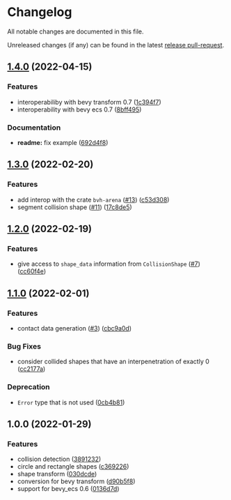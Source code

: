 # Changelog

All notable changes are documented in this file.

Unreleased changes (if any) can be found in the latest [release pull-request].

[release pull-request]: https://github.com/jcornaz/impacted/pulls?q=is%3Apr+is%3Aopen+label%3A%22autorelease%3A+pending%22


## [1.4.0](https://github.com/jcornaz/impacted/compare/v1.3.0...v1.4.0) (2022-04-15)


### Features

* interoperabiliby with bevy transform 0.7 ([1c394f7](https://github.com/jcornaz/impacted/commit/1c394f795e2d47d5cf6f8479237d77491bbe6674))
* interoperability with bevy ecs 0.7 ([8bff495](https://github.com/jcornaz/impacted/commit/8bff495bd18be4894d2ce05136bc67ec7ba5ba3c))


### Documentation

* **readme:** fix example ([692d4f8](https://github.com/jcornaz/impacted/commit/692d4f8815b575b06217e25fbf34142d3041d817))

## [1.3.0](https://github.com/jcornaz/impacted/compare/v1.2.0...v1.3.0) (2022-02-20)


### Features

* add interop with the crate `bvh-arena` ([#13](https://github.com/jcornaz/impacted/issues/13)) ([c53d308](https://github.com/jcornaz/impacted/commit/c53d308143a5da9b0478bed05010e2bc6aed54d1))
* segment collision shape ([#11](https://github.com/jcornaz/impacted/issues/11)) ([17c8de5](https://github.com/jcornaz/impacted/commit/17c8de5da5068d129ead93c47d3f28a18281738e))


## [1.2.0](https://github.com/jcornaz/impacted/compare/v1.1.0...v1.2.0) (2022-02-19)


### Features

* give access to `shape_data` information from `CollisionShape` ([#7](https://github.com/jcornaz/impacted/issues/7)) ([cc60f4e](https://github.com/jcornaz/impacted/commit/cc60f4eab816fd072d2fd1c60d8b7491d82f06c9))


## [1.1.0](https://github.com/jcornaz/impacted/compare/v1.0.0...v1.1.0) (2022-02-01)


### Features

* contact data generation ([#3](https://github.com/jcornaz/impacted/issues/3)) ([cbc9a0d](https://github.com/jcornaz/impacted/commit/cbc9a0dd9853425c77d70086b6411dbb8b055cf9))


### Bug Fixes

* consider collided shapes that have an interpenetration of exactly 0 ([cc2177a](https://github.com/jcornaz/impacted/commit/cc2177a50269920a07bd021e5a7769010242e449))


### Deprecation

* `Error` type that is not used ([0cb4b81](https://github.com/jcornaz/impacted/commit/0cb4b812bdc4b825c7ad99da13dc9b46929de7ed))



## 1.0.0 (2022-01-29)

### Features

* collision detection ([3891232](https://github.com/jcornaz/impacted/commit/389123278cf4c056c9e36e4d9985ddf1c05d5102))
* circle and rectangle shapes ([c369226](https://github.com/jcornaz/impacted/commit/c369226516bea6750b653ea544ffc151b5addfff))
* shape transform ([030dcde](https://github.com/jcornaz/impacted/commit/030dcde6807a42cb6b5fac4b14cad6e2e8c5455d))
* conversion for bevy transform ([d90b5f8](https://github.com/jcornaz/impacted/commit/d90b5f866d936c37809d54b7bdeb56d51cf0d098))
* support for bevy_ecs 0.6 ([0136d7d](https://github.com/jcornaz/impacted/commit/0136d7d4dc3f10ed1ed7b50e6b67c4884124168a))
